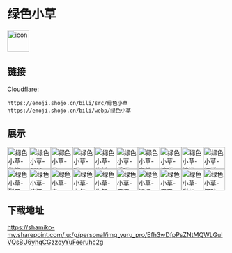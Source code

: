 # 绿色小草
<img src="https://emoji.shojo.cn/bili/src/绿色小草/icon.png" width="50" height="50" alt="icon">

## 链接
Cloudflare:
```
https://emoji.shojo.cn/bili/src/绿色小草
https://emoji.shojo.cn/bili/webp/绿色小草
```
## 展示
<img src="https://emoji.shojo.cn/bili/src/绿色小草/绿色小草-微笑.png" width="50" height="50" alt="绿色小草-微笑"><img src="https://emoji.shojo.cn/bili/src/绿色小草/绿色小草-emo.png" width="50" height="50" alt="绿色小草-emo"><img src="https://emoji.shojo.cn/bili/src/绿色小草/绿色小草-呆.png" width="50" height="50" alt="绿色小草-呆"><img src="https://emoji.shojo.cn/bili/src/绿色小草/绿色小草-呃.png" width="50" height="50" alt="绿色小草-呃"><img src="https://emoji.shojo.cn/bili/src/绿色小草/绿色小草-发抖.png" width="50" height="50" alt="绿色小草-发抖"><img src="https://emoji.shojo.cn/bili/src/绿色小草/绿色小草-乖巧.png" width="50" height="50" alt="绿色小草-乖巧"><img src="https://emoji.shojo.cn/bili/src/绿色小草/绿色小草-害羞.png" width="50" height="50" alt="绿色小草-害羞"><img src="https://emoji.shojo.cn/bili/src/绿色小草/绿色小草-惊吓.png" width="50" height="50" alt="绿色小草-惊吓"><img src="https://emoji.shojo.cn/bili/src/绿色小草/绿色小草-惊讶.png" width="50" height="50" alt="绿色小草-惊讶"><img src="https://emoji.shojo.cn/bili/src/绿色小草/绿色小草-瞌睡.png" width="50" height="50" alt="绿色小草-瞌睡"><img src="https://emoji.shojo.cn/bili/src/绿色小草/绿色小草-裂开.png" width="50" height="50" alt="绿色小草-裂开"><img src="https://emoji.shojo.cn/bili/src/绿色小草/绿色小草-流泪.png" width="50" height="50" alt="绿色小草-流泪"><img src="https://emoji.shojo.cn/bili/src/绿色小草/绿色小草-亲.png" width="50" height="50" alt="绿色小草-亲"><img src="https://emoji.shojo.cn/bili/src/绿色小草/绿色小草-生气.png" width="50" height="50" alt="绿色小草-生气"><img src="https://emoji.shojo.cn/bili/src/绿色小草/绿色小草-失智.png" width="50" height="50" alt="绿色小草-失智"><img src="https://emoji.shojo.cn/bili/src/绿色小草/绿色小草-无语.png" width="50" height="50" alt="绿色小草-无语"><img src="https://emoji.shojo.cn/bili/src/绿色小草/绿色小草-疑问.png" width="50" height="50" alt="绿色小草-疑问"><img src="https://emoji.shojo.cn/bili/src/绿色小草/绿色小草-玉玉.png" width="50" height="50" alt="绿色小草-玉玉"><img src="https://emoji.shojo.cn/bili/src/绿色小草/绿色小草-彩虹.png" width="50" height="50" alt="绿色小草-彩虹"><img src="https://emoji.shojo.cn/bili/src/绿色小草/绿色小草-沉默.png" width="50" height="50" alt="绿色小草-沉默">

## 下载地址

https://shamiko-my.sharepoint.com/:u:/g/personal/img_yuru_pro/Efh3wDfpPsZNtMQWLGuIVQsBU6yhqCGzzqyYuFeeruhc2g